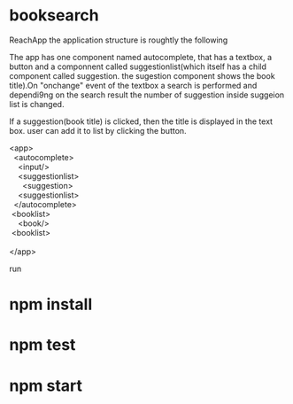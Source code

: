 # booksearch
ReachApp
the application structure is roughtly the following

The app has one component named autocomplete, that has a textbox, a button and a componnent called suggestionlist(which itself has a child component called suggestion. the sugestion component shows the book title).On "onchange" event of the textbox a search is performed and dependi9ng on the search result the number of suggestion inside suggeion list is changed.

If a suggestion(book title) is clicked, then the title is displayed in the text box. user can add it to list by clicking the button.

\<app><br/>
 &nbsp;     \<autocomplete><br/>
         &nbsp; &nbsp;  \<input/><br/>
         &nbsp; &nbsp; \<suggestionlist><br/>
             &nbsp; &nbsp; &nbsp; \<suggestion><br/>
          &nbsp; &nbsp; \<suggestionlist><br/>
      &nbsp; \</autocomplete><br/>
      &nbsp;\<booklist><br/>
          &nbsp; &nbsp; \<book/><br/>
      &nbsp;\<booklist> <br/>   
\</app><br/>


run 
# npm install
# npm test
# npm start
